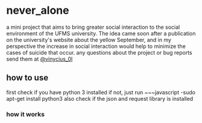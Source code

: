 # never_alone
a mini project that aims to bring greater social interaction to the social environment of the UFMS university.
The idea came soon after a publication on the university's website about the yellow September, and in my perspective the increase in social interaction would help to minimize the cases of suicide that occur.
any questions about the project or bug reports send them at [@vinycius_0l](https://www.instagram.com/vinycius_0l/)

## how to use
first check if you have python 3 installed
if not, just run ~~~javascript -sudo apt-get install python3
also check if the json and request library is installed

### how it works
